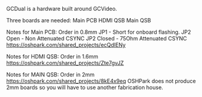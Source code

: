 GCDual is a hardware built around GCVideo. 

Three boards are needed:
Main PCB
HDMI QSB
Main QSB 

Notes for Main PCB:
Order in 0.8mm
JP1 - Short for onboard flashing.
JP2 Open - Non Attenuated CSYNC
JP2 Closed - 75Ohm Attenuated CSYNC
https://oshpark.com/shared_projects/ecQdlENy

Notes for HDMI QSB:
Order in 1.6mm
https://oshpark.com/shared_projects/Zte7gvJZ

Notes for MAIN QSB:
Order in 2mm
https://oshpark.com/shared_projects/8kE4x9eq
OSHPark does not produce 2mm boards so you will have to use another fabrication house.
